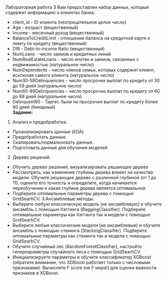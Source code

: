 Лабораторная работа 3
Вам предоставлен набор данных, который содержит информацию о клиентах банка:
- client_id - ID клиента (неотрицательное целое число)
- Age - возраст (вещественный)
- Income - месячный доход (вещественный)
- BalanceToCreditLimit - отношение баланса на кредитной карте к лимту по кредиту (вещественный)
- DIR - Debt-to-income Ratio (вещественный)
- NumLoans - число заемов и кредитных линий
- NumRealEstateLoans - число ипотек и заемов, связанных с недвижимостью (натуральное число)
- NumDependents - число членов семьи, которых содержит клиент, исключая самого клиента (натуральное число)
- Num30-59Delinquencies - число просрочек выплат по кредиту от 30 до 59 дней (натуральное число)
- Num60-89Delinquencies - число просрочек выплат по кредиту от 60 до 89 дней (натуральное число)
- Delinquent90 - Таргет, были ли просрочки выплат по кредиту более 90 дней (бинарный)  
**Задание:**   
1. Анализ и предобработка.
- Проанализировать данные (EDA).
- Предобработать данные.
- Скалировать/нормализовать данные.
- Подготовить данные для обучения моделей.
2. Дерево решений.
- Обучить дерево решений, визуализировать решающее дерево
- Рассмотреть, как изменение глубины дерева влияет на качество модели. Обучите решающее дерево с различной глубиной (от 1 до 11), оцените его точность и определите, когда начинается переобучение и какая глубина дерева является оптимальной.
- Подберите оптимальные параметры дерева с помощью GridSearhCV.
3.Ансамблевые методы.
- Выберите любую классическую модель (не ансамблевую) и обучите ансамбль с помощью бэггинга (BaggingClassifier). Подберите оптимальные параметры как  бэггинга так и модели с помощью GridSearhCV.
- Выберите любые классические модели (не ансамблевые) и обучите ансамбль с помощью стекинга (StackingClassifier). Подберите оптимальные параметры как  стекинга так и модели с помощью GridSearhCV.
- Обучите cлучайный лес (RandomForestClassifier), настройте гиперпараметры случайного леса с помощью GridSearhCV.
- Инициализируете параметры и обучите классификатор XGBoost (обратите внимание, что XGBoost работает только с числовыми признаками). Вычислите F score (не F мера!) для оценки важности признаков в XGBoost.
